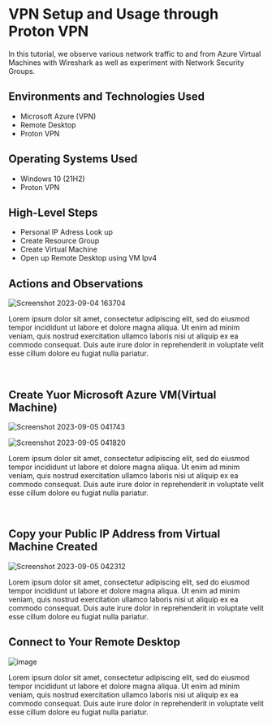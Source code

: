 <h1>VPN Setup and Usage through Proton VPN</h1>
In this tutorial, we observe various network traffic to and from Azure Virtual Machines with Wireshark as well as experiment with Network Security Groups. <br />


<h2>Environments and Technologies Used</h2>

- Microsoft Azure (VPN)
- Remote Desktop
- Proton VPN
  


<h2>Operating Systems Used </h2>

- Windows 10 (21H2)
- Proton VPN

<h2>High-Level Steps</h2>

- Personal IP Adress Look up
- Create Resource Group
- Create Virtual Machine
- Open up Remote Desktop using VM Ipv4




<h2>Actions and Observations</h2>


![Screenshot 2023-09-04 163704](https://github.com/kavismith/VPN-Setup/assets/143667203/686285da-0ef9-4f2a-990b-cc88202a92ff)

</p>
<p>
Lorem ipsum dolor sit amet, consectetur adipiscing elit, sed do eiusmod tempor incididunt ut labore et dolore magna aliqua. Ut enim ad minim veniam, quis nostrud exercitation ullamco laboris nisi ut aliquip ex ea commodo consequat. Duis aute irure dolor in reprehenderit in voluptate velit esse cillum dolore eu fugiat nulla pariatur.
</p>
<br />
<h2>Create Yuor Microsoft Azure VM(Virtual Machine)</h2>

![Screenshot 2023-09-05 041743](https://github.com/kavismith/VPN-Setup/assets/143667203/412265d7-de72-4ae6-979d-3b31b0e35afa) 

![Screenshot 2023-09-05 041820](https://github.com/kavismith/VPN-Setup/assets/143667203/febd0df2-8168-420c-ae59-84ad83abe440)

</p>
<p>
Lorem ipsum dolor sit amet, consectetur adipiscing elit, sed do eiusmod tempor incididunt ut labore et dolore magna aliqua. Ut enim ad minim veniam, quis nostrud exercitation ullamco laboris nisi ut aliquip ex ea commodo consequat. Duis aute irure dolor in reprehenderit in voluptate velit esse cillum dolore eu fugiat nulla pariatur.
</p>
<br />

<h2>Copy your Public IP Address from Virtual Machine Created</h2> 

![Screenshot 2023-09-05 042312](https://github.com/kavismith/VPN-Setup/assets/143667203/de66f10c-d657-4057-a254-579cd0ecba32)


</p>
<p>
Lorem ipsum dolor sit amet, consectetur adipiscing elit, sed do eiusmod tempor incididunt ut labore et dolore magna aliqua. Ut enim ad minim veniam, quis nostrud exercitation ullamco laboris nisi ut aliquip ex ea commodo consequat. Duis aute irure dolor in reprehenderit in voluptate velit esse cillum dolore eu fugiat nulla pariatur.
</p>

<h2>Connect to Your Remote Desktop</h2>


![image](https://github.com/kavismith/VPN-Setup/assets/143667203/8cd05a3b-4f52-4aec-83e1-844a6abfb7c4)


</p>
<p>
Lorem ipsum dolor sit amet, consectetur adipiscing elit, sed do eiusmod tempor incididunt ut labore et dolore magna aliqua. Ut enim ad minim veniam, quis nostrud exercitation ullamco laboris nisi ut aliquip ex ea commodo consequat. Duis aute irure dolor in reprehenderit in voluptate velit esse cillum dolore eu fugiat nulla pariatur.
</p>
